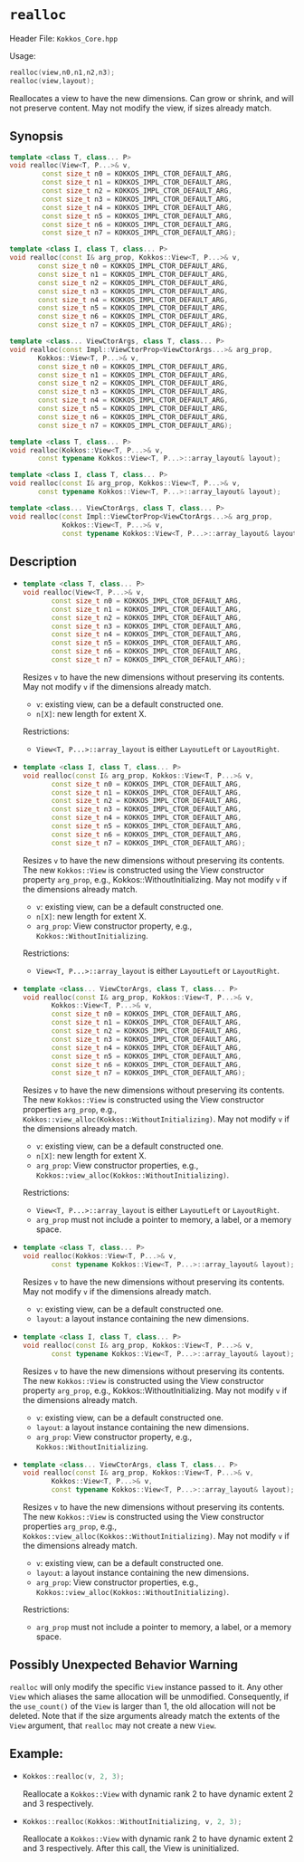 # `realloc`

Header File: `Kokkos_Core.hpp`

Usage:
  ```c++
  realloc(view,n0,n1,n2,n3);
  realloc(view,layout);
  ```

Reallocates a view to have the new dimensions. Can grow or shrink, and will not preserve content.
May not modify the view, if sizes already match.

## Synopsis

```c++
template <class T, class... P>
void realloc(View<T, P...>& v,
        const size_t n0 = KOKKOS_IMPL_CTOR_DEFAULT_ARG,
        const size_t n1 = KOKKOS_IMPL_CTOR_DEFAULT_ARG,
        const size_t n2 = KOKKOS_IMPL_CTOR_DEFAULT_ARG,
        const size_t n3 = KOKKOS_IMPL_CTOR_DEFAULT_ARG,
        const size_t n4 = KOKKOS_IMPL_CTOR_DEFAULT_ARG,
        const size_t n5 = KOKKOS_IMPL_CTOR_DEFAULT_ARG,
        const size_t n6 = KOKKOS_IMPL_CTOR_DEFAULT_ARG,
        const size_t n7 = KOKKOS_IMPL_CTOR_DEFAULT_ARG);

template <class I, class T, class... P>
void realloc(const I& arg_prop, Kokkos::View<T, P...>& v,
       const size_t n0 = KOKKOS_IMPL_CTOR_DEFAULT_ARG,
       const size_t n1 = KOKKOS_IMPL_CTOR_DEFAULT_ARG,
       const size_t n2 = KOKKOS_IMPL_CTOR_DEFAULT_ARG,
       const size_t n3 = KOKKOS_IMPL_CTOR_DEFAULT_ARG,
       const size_t n4 = KOKKOS_IMPL_CTOR_DEFAULT_ARG,
       const size_t n5 = KOKKOS_IMPL_CTOR_DEFAULT_ARG,
       const size_t n6 = KOKKOS_IMPL_CTOR_DEFAULT_ARG,
       const size_t n7 = KOKKOS_IMPL_CTOR_DEFAULT_ARG);

template <class... ViewCtorArgs, class T, class... P>
void realloc(const Impl::ViewCtorProp<ViewCtorArgs...>& arg_prop,
       Kokkos::View<T, P...>& v,
       const size_t n0 = KOKKOS_IMPL_CTOR_DEFAULT_ARG,
       const size_t n1 = KOKKOS_IMPL_CTOR_DEFAULT_ARG,
       const size_t n2 = KOKKOS_IMPL_CTOR_DEFAULT_ARG,
       const size_t n3 = KOKKOS_IMPL_CTOR_DEFAULT_ARG,
       const size_t n4 = KOKKOS_IMPL_CTOR_DEFAULT_ARG,
       const size_t n5 = KOKKOS_IMPL_CTOR_DEFAULT_ARG,
       const size_t n6 = KOKKOS_IMPL_CTOR_DEFAULT_ARG,
       const size_t n7 = KOKKOS_IMPL_CTOR_DEFAULT_ARG);

template <class T, class... P>
void realloc(Kokkos::View<T, P...>& v,
       const typename Kokkos::View<T, P...>::array_layout& layout);

template <class I, class T, class... P>
void realloc(const I& arg_prop, Kokkos::View<T, P...>& v,
       const typename Kokkos::View<T, P...>::array_layout& layout);

template <class... ViewCtorArgs, class T, class... P>
void realloc(const Impl::ViewCtorProp<ViewCtorArgs...>& arg_prop,
             Kokkos::View<T, P...>& v,
             const typename Kokkos::View<T, P...>::array_layout& layout);
```

## Description


* ```c++
  template <class T, class... P>
  void realloc(View<T, P...>& v,
         const size_t n0 = KOKKOS_IMPL_CTOR_DEFAULT_ARG,
         const size_t n1 = KOKKOS_IMPL_CTOR_DEFAULT_ARG,
         const size_t n2 = KOKKOS_IMPL_CTOR_DEFAULT_ARG,
         const size_t n3 = KOKKOS_IMPL_CTOR_DEFAULT_ARG,
         const size_t n4 = KOKKOS_IMPL_CTOR_DEFAULT_ARG,
         const size_t n5 = KOKKOS_IMPL_CTOR_DEFAULT_ARG,
         const size_t n6 = KOKKOS_IMPL_CTOR_DEFAULT_ARG,
         const size_t n7 = KOKKOS_IMPL_CTOR_DEFAULT_ARG);
  ```
  Resizes `v` to have the new dimensions without preserving its contents.
  May not modify `v` if the dimensions already match.
  * `v`: existing view, can be a default constructed one.
  * `n[X]`: new length for extent X.

  Restrictions:
  * `View<T, P...>::array_layout` is either `LayoutLeft` or `LayoutRight`.

* ```c++
  template <class I, class T, class... P>
  void realloc(const I& arg_prop, Kokkos::View<T, P...>& v,
         const size_t n0 = KOKKOS_IMPL_CTOR_DEFAULT_ARG,
         const size_t n1 = KOKKOS_IMPL_CTOR_DEFAULT_ARG,
         const size_t n2 = KOKKOS_IMPL_CTOR_DEFAULT_ARG,
         const size_t n3 = KOKKOS_IMPL_CTOR_DEFAULT_ARG,
         const size_t n4 = KOKKOS_IMPL_CTOR_DEFAULT_ARG,
         const size_t n5 = KOKKOS_IMPL_CTOR_DEFAULT_ARG,
         const size_t n6 = KOKKOS_IMPL_CTOR_DEFAULT_ARG,
         const size_t n7 = KOKKOS_IMPL_CTOR_DEFAULT_ARG);
  ```
  Resizes `v` to have the new dimensions without preserving its contents. The new `Kokkos::View` is constructed using the View constructor property `arg_prop`, e.g., Kokkos::WithoutInitializing.
  May not modify `v` if the dimensions already match.
  * `v`: existing view, can be a default constructed one.
  * `n[X]`: new length for extent X.
  * `arg_prop`: View constructor property, e.g., `Kokkos::WithoutInitializing`.

  Restrictions:
  * `View<T, P...>::array_layout` is either `LayoutLeft` or `LayoutRight`.

* ```c++
  template <class... ViewCtorArgs, class T, class... P>
  void realloc(const I& arg_prop, Kokkos::View<T, P...>& v,
         Kokkos::View<T, P...>& v,
         const size_t n0 = KOKKOS_IMPL_CTOR_DEFAULT_ARG,
         const size_t n1 = KOKKOS_IMPL_CTOR_DEFAULT_ARG,
         const size_t n2 = KOKKOS_IMPL_CTOR_DEFAULT_ARG,
         const size_t n3 = KOKKOS_IMPL_CTOR_DEFAULT_ARG,
         const size_t n4 = KOKKOS_IMPL_CTOR_DEFAULT_ARG,
         const size_t n5 = KOKKOS_IMPL_CTOR_DEFAULT_ARG,
         const size_t n6 = KOKKOS_IMPL_CTOR_DEFAULT_ARG,
         const size_t n7 = KOKKOS_IMPL_CTOR_DEFAULT_ARG);
  ```
  Resizes `v` to have the new dimensions without preserving its contents. The new `Kokkos::View` is constructed using the View constructor properties `arg_prop`, e.g., `Kokkos::view_alloc(Kokkos::WithoutInitializing)`.
  May not modify `v` if the dimensions already match.
  * `v`: existing view, can be a default constructed one.
  * `n[X]`: new length for extent X.
  * `arg_prop`: View constructor properties, e.g., `Kokkos::view_alloc(Kokkos::WithoutInitializing)`.

  Restrictions:
  * `View<T, P...>::array_layout` is either `LayoutLeft` or `LayoutRight`.
  * `arg_prop` must not include a pointer to memory, a label, or a memory space.

* ```c++
  template <class T, class... P>
  void realloc(Kokkos::View<T, P...>& v,
         const typename Kokkos::View<T, P...>::array_layout& layout);
  ```
  Resizes `v` to have the new dimensions without preserving its contents.
  May not modify `v` if the dimensions already match.
  * `v`: existing view, can be a default constructed one.
  * `layout`: a layout instance containing the new dimensions.

* ```c++
  template <class I, class T, class... P>
  void realloc(const I& arg_prop, Kokkos::View<T, P...>& v,
         const typename Kokkos::View<T, P...>::array_layout& layout);
  ```
  Resizes `v` to have the new dimensions without preserving its contents. The new `Kokkos::View` is constructed using the View constructor property `arg_prop`, e.g., Kokkos::WithoutInitializing.
  May not modify `v` if the dimensions already match.
  * `v`: existing view, can be a default constructed one.
  * `layout`: a layout instance containing the new dimensions.
  * `arg_prop`: View constructor property, e.g., `Kokkos::WithoutInitializing`.

* ```c++
  template <class... ViewCtorArgs, class T, class... P>
  void realloc(const I& arg_prop, Kokkos::View<T, P...>& v,
         Kokkos::View<T, P...>& v,
         const typename Kokkos::View<T, P...>::array_layout& layout);
  ```
  Resizes `v` to have the new dimensions without preserving its contents. The new `Kokkos::View` is constructed using the View constructor properties `arg_prop`, e.g., `Kokkos::view_alloc(Kokkos::WithoutInitializing)`.
  May not modify `v` if the dimensions already match.
  * `v`: existing view, can be a default constructed one.
  * `layout`: a layout instance containing the new dimensions.
  * `arg_prop`: View constructor properties, e.g., `Kokkos::view_alloc(Kokkos::WithoutInitializing)`.

  Restrictions:
  * `arg_prop` must not include a pointer to memory, a label, or a memory space.

## Possibly Unexpected Behavior Warning

`realloc` will only modify the specific `View` instance passed to it.
Any other `View` which aliases the same allocation will be unmodified.
Consequently, if the `use_count()` of the `View` is larger than 1, the
old allocation will not be deleted.
Note that if the size arguments already match the extents of the `View`
argument, that `realloc` may not create a new `View`.

## Example:
  * ```c++
    Kokkos::realloc(v, 2, 3);
    ```
    Reallocate a `Kokkos::View` with dynamic rank 2 to have dynamic extent 2 and 3 respectively.
  * ```c++
    Kokkos::realloc(Kokkos::WithoutInitializing, v, 2, 3); 
    ```
    Reallocate a `Kokkos::View` with dynamic rank 2 to have dynamic extent 2 and 3 respectively. After this call, the View is uninitialized.
